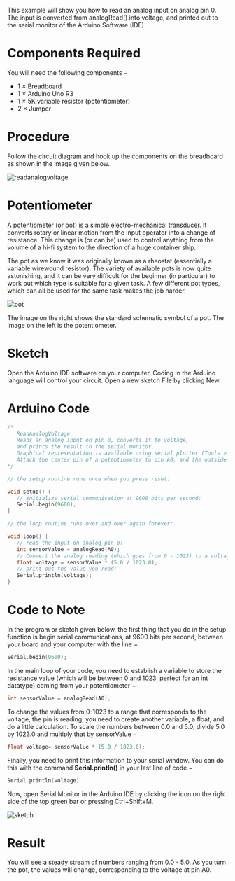 This example will show you how to read an analog input on analog pin 0. The input is converted from analogRead() into voltage, and printed out to the serial monitor of the Arduino Software (IDE).

# Components Required

You will need the following components −

- 1 × Breadboard
- 1 × Arduino Uno R3
- 1 × 5K variable resistor (potentiometer)
- 2 × Jumper

# Procedure

Follow the circuit diagram and hook up the components on the breadboard as shown in the image given below.

![readanalogvoltage](https://i.imgur.com/b7ORsqM.png)


# Potentiometer

A potentiometer (or pot) is a simple electro-mechanical transducer. It converts rotary or linear motion from the input operator into a change of resistance. This change is (or can be) used to control anything from the volume of a hi-fi system to the direction of a huge container ship.

The pot as we know it was originally known as a rheostat (essentially a variable wirewound resistor). The variety of available pots is now quite astonishing, and it can be very difficult for the beginner (in particular) to work out which type is suitable for a given task. A few different pot types, which can all be used for the same task makes the job harder.

![pot](https://i.imgur.com/9f04cVB.png)

The image on the right shows the standard schematic symbol of a pot. The image on the left is the potentiometer.

# Sketch

Open the Arduino IDE software on your computer. Coding in the Arduino language will control your circuit. Open a new sketch File by clicking New.

# Arduino Code

```c++
/*
   ReadAnalogVoltage
   Reads an analog input on pin 0, converts it to voltage, 
   and prints the result to the serial monitor.
   Graphical representation is available using serial plotter (Tools > Serial Plotter menu)
   Attach the center pin of a potentiometer to pin A0, and the outside pins to +5V and ground.
*/

// the setup routine runs once when you press reset:

void setup() {
   // initialize serial communication at 9600 bits per second:
   Serial.begin(9600);
}

// the loop routine runs over and over again forever:

void loop() {
   // read the input on analog pin 0:
   int sensorValue = analogRead(A0);
   // Convert the analog reading (which goes from 0 - 1023) to a voltage (0 - 5V):
   float voltage = sensorValue * (5.0 / 1023.0);
   // print out the value you read:
   Serial.println(voltage);
}
```

# Code to Note

In the program or sketch given below, the first thing that you do in the setup function is begin serial communications, at 9600 bits per second, between your board and your computer with the line −

```c++
Serial.begin(9600);
```

In the main loop of your code, you need to establish a variable to store the resistance value (which will be between 0 and 1023, perfect for an int datatype) coming from your potentiometer −

```c++
int sensorValue = analogRead(A0);
```

To change the values from 0-1023 to a range that corresponds to the voltage, the pin is reading, you need to create another variable, a float, and do a little calculation. To scale the numbers between 0.0 and 5.0, divide 5.0 by 1023.0 and multiply that by sensorValue −

```c++
float voltage= sensorValue * (5.0 / 1023.0);
```

Finally, you need to print this information to your serial window. You can do this with the command **Serial.println()** in your last line of code −

```c++
Serial.println(voltage)
```

Now, open Serial Monitor in the Arduino IDE by clicking the icon on the right side of the top green bar or pressing Ctrl+Shift+M.

![sketch](https://i.imgur.com/xdEeZmS.png)

# Result

You will see a steady stream of numbers ranging from 0.0 - 5.0. As you turn the pot, the values will change, corresponding to the voltage at pin A0.